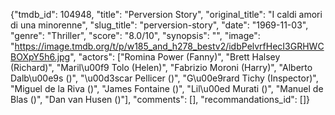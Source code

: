 {"tmdb_id": 104948, "title": "Perversion Story", "original_title": "I caldi amori di una minorenne", "slug_title": "perversion-story", "date": "1969-11-03", "genre": "Thriller", "score": "8.0/10", "synopsis": "", "image": "https://image.tmdb.org/t/p/w185_and_h278_bestv2/idbPelvrfHecI3GRHWCBOXpY5h6.jpg", "actors": ["Romina Power (Fanny)", "Brett Halsey (Richard)", "Maril\u00f9 Tolo (Helen)", "Fabrizio Moroni (Harry)", "Alberto Dalb\u00e9s ()", "\u00d3scar Pellicer ()", "G\u00e9rard Tichy (Inspector)", "Miguel de la Riva ()", "James Fontaine ()", "Lil\u00ed Murati ()", "Manuel de Blas ()", "Dan van Husen ()"], "comments": [], "recommandations_id": []}